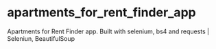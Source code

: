 # apartments_for_rent_finder_app
Apartments for Rent Finder app. Built with selenium, bs4 and requests | Seleniun, BeautifulSoup
